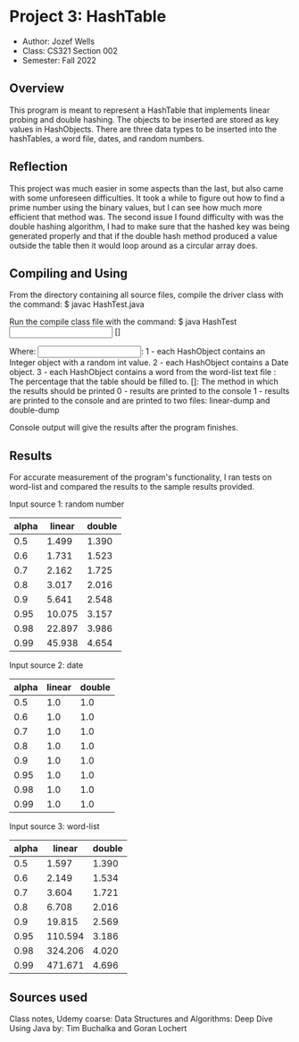 # Project 3: HashTable

* Author: Jozef Wells
* Class: CS321 Section 002
* Semester: Fall 2022

## Overview

This program is meant to represent a HashTable that implements linear probing
and double hashing. The objects to be inserted are stored as key values in 
HashObjects. There are three data types to be inserted into the hashTables, 
a word file, dates, and random numbers.

## Reflection

This project was much easier in some aspects than the last, but also came with
some unforeseen difficulties. It took a while to figure out how to find a prime
number using the binary values, but I can see how much more efficient that method 
was. The second issue I found difficulty with was the double hashing algorithm, 
I had to make sure that the hashed key was being generated properly and that if the 
double hash method produced a value outside the table then it would loop around 
as a circular array does. 

## Compiling and Using

From the directory containing all source files, compile the
driver class with the command:
$ javac HashTest.java

Run the compile class file with the command:
$ java HashTest <input type> <load factor> [<debug level>]

Where:
<input type>: 1 - each HashObject contains an Integer object with a random int value.
              2 - each HashObject contains a Date object.
              3 - each HashObject contains a word from the word-list text file
<load factor>: The percentage that the table should be filled to.
[<debug level>]: The method in which the results should be printed
              0 - results are printed to the console
              1 - results are printed to the console and are printed to two files: linear-dump and double-dump

Console output will give the results after the program finishes.

## Results

For accurate measurement of the program's functionality, I ran tests on word-list
and compared the results to the sample results provided.


Input source 1: random number

| alpha | linear | double |
|-------|--------|--------| 
| 0.5   | 1.499  | 1.390  |
| 0.6   | 1.731  | 1.523  |
| 0.7   | 2.162  | 1.725  |
| 0.8   | 3.017  | 2.016  |
| 0.9   | 5.641  | 2.548  |
| 0.95  | 10.075 | 3.157  |
| 0.98  | 22.897 | 3.986  |
| 0.99  | 45.938 | 4.654  |

Input source 2: date

| alpha | linear | double |
|-------|--------|--------| 
| 0.5   | 1.0    | 1.0    |
| 0.6   | 1.0    | 1.0    |
| 0.7   | 1.0    | 1.0    |
| 0.8   | 1.0    | 1.0    |
| 0.9   | 1.0    | 1.0    |
| 0.95  | 1.0    | 1.0    |
| 0.98  | 1.0    | 1.0    |
| 0.99  | 1.0    | 1.0    |

Input source 3: word-list

| alpha | linear  | double |
|-------|---------|--------| 
| 0.5   | 1.597   | 1.390  |
| 0.6   | 2.149   | 1.534  |
| 0.7   | 3.604   | 1.721  |
| 0.8   | 6.708   | 2.016  |
| 0.9   | 19.815  | 2.569  |
| 0.95  | 110.594 | 3.186  |
| 0.98  | 324.206 | 4.020  |
| 0.99  | 471.671 | 4.696  |
## Sources used

Class notes, Udemy coarse: Data Structures and Algorithms: Deep Dive Using Java by: Tim Buchalka and Goran Lochert 